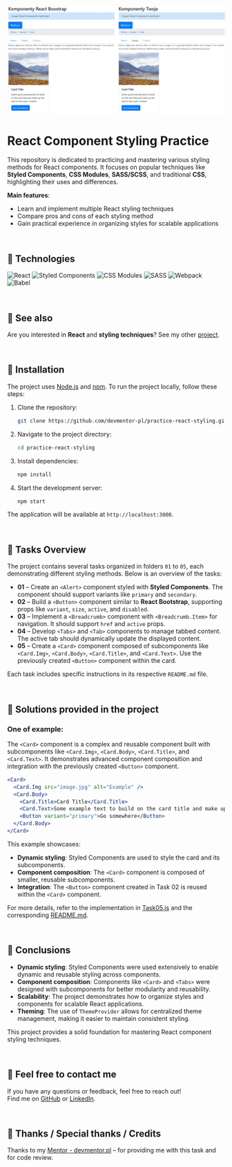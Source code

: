 ![React Styling Practice](./assets/img/Screenshot.jpg)

#  React Component Styling Practice

This repository is dedicated to practicing and mastering various styling methods for React components. It focuses on popular techniques like **Styled Components**, **CSS Modules**, **SASS/SCSS**, and traditional **CSS**, highlighting their uses and differences.

**Main features**:
- Learn and implement multiple React styling techniques
- Compare pros and cons of each styling method
- Gain practical experience in organizing styles for scalable applications

&nbsp;

## 🔶 Technologies

![React](https://img.shields.io/badge/react-%2361DAFB.svg?style=for-the-badge&logo=react&logoColor=black)
![Styled Components](https://img.shields.io/badge/styled--components-%23DB7093.svg?style=for-the-badge&logo=styled-components&logoColor=white)
![CSS Modules](https://img.shields.io/badge/css--modules-%231572B6.svg?style=for-the-badge&logo=css3&logoColor=white)
![SASS](https://img.shields.io/badge/sass-%23CC6699.svg?style=for-the-badge&logo=sass&logoColor=white)
![Webpack](https://img.shields.io/badge/webpack-%238DD6F9.svg?style=for-the-badge&logo=webpack&logoColor=black)
![Babel](https://img.shields.io/badge/babel-%23F9DC3E.svg?style=for-the-badge&logo=babel&logoColor=black)

&nbsp;


## 🔶 See also

Are you interested in **React** and **styling techniques**? See my other [project](https://github.com/marazmlab/task-react-styling).

&nbsp;

## 🔶 Installation

The project uses [Node.js](https://nodejs.org/en/) and [npm](https://www.npmjs.com/). To run the project locally, follow these steps:

1. Clone the repository:
   ```bash
   git clone https://github.com/devmentor-pl/practice-react-styling.git
   ```

2. Navigate to the project directory:
   ```bash
   cd practice-react-styling
   ```

3. Install dependencies:
   ```bash
   npm install
   ```

4. Start the development server:
   ```bash
   npm start
   ```

The application will be available at `http://localhost:3000`.

&nbsp;

## 🔶 Tasks Overview

The project contains several tasks organized in folders `01` to `05`, each demonstrating different styling methods. Below is an overview of the tasks:

- **01** – Create an `<Alert>` component styled with **Styled Components**. The component should support variants like `primary` and `secondary`.
- **02** – Build a `<Button>` component similar to **React Bootstrap**, supporting props like `variant`, `size`, `active`, and `disabled`.
- **03** – Implement a `<Breadcrumb>` component with `<Breadcrumb.Item>` for navigation. It should support `href` and `active` props.
- **04** – Develop `<Tabs>` and `<Tab>` components to manage tabbed content. The active tab should dynamically update the displayed content.
- **05** – Create a `<Card>` component composed of subcomponents like `<Card.Img>`, `<Card.Body>`, `<Card.Title>`, and `<Card.Text>`. Use the previously created `<Button>` component within the card.

Each task includes specific instructions in its respective `README.md` file.

&nbsp;

## 🔶 Solutions provided in the project

### One of example:
The `<Card>` component is a complex and reusable component built with subcomponents like `<Card.Img>`, `<Card.Body>`, `<Card.Title>`, and `<Card.Text>`. It demonstrates advanced component composition and integration with the previously created `<Button>` component.

```jsx
<Card>
  <Card.Img src="image.jpg" alt="Example" />
  <Card.Body>
    <Card.Title>Card Title</Card.Title>
    <Card.Text>Some example text to build on the card title and make up the bulk of the card's content.</Card.Text>
    <Button variant="primary">Go somewhere</Button>
  </Card.Body>
</Card>
```

This example showcases:
- **Dynamic styling**: Styled Components are used to style the card and its subcomponents.
- **Component composition**: The `<Card>` component is composed of smaller, reusable subcomponents.
- **Integration**: The `<Button>` component created in Task 02 is reused within the `<Card>` component.

For more details, refer to the implementation in [Task05.js](05/Task05.js) and the corresponding [README.md](05/README.md).

&nbsp;

## 🔶 Conclusions

- **Dynamic styling**: Styled Components were used extensively to enable dynamic and reusable styling across components.
- **Component composition**: Components like `<Card>` and `<Tabs>` were designed with subcomponents for better modularity and reusability.
- **Scalability**: The project demonstrates how to organize styles and components for scalable React applications.
- **Theming**: The use of `ThemeProvider` allows for centralized theme management, making it easier to maintain consistent styling.

This project provides a solid foundation for mastering React component styling techniques.

&nbsp;

## 🔶 Feel free to contact me

If you have any questions or feedback, feel free to reach out!  
Find me on [GitHub](https://github.com/marazmlab) or [LinkedIn](https://www.linkedin.com/in/belz/).

&nbsp;

## 🔶 Thanks / Special thanks / Credits

Thanks to my [Mentor - devmentor.pl](https://devmentor.pl/) – for providing me with this task and for code review.



